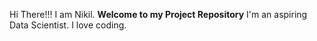 Hi There!!!
I am Nikil.
**Welcome to my Project Repository**
I'm an aspiring Data Scientist. I love coding.
